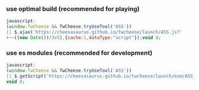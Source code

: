 ### use optimal build (recommended for playing)

```javascript
javascript:
(window.TwCheese && TwCheese.tryUseTool('ASS'))
|| $.ajax('https://cheesasaurus.github.io/twcheese/launch/ASS.js?'
+~~((new Date())/3e5),{cache:1,dataType:"script"});void 0;
```

### use es modules (recommended for development)

```javascript
javascript:
(window.TwCheese && TwCheese.tryUseTool('ASS'))
|| $.getScript('https://cheesasaurus.github.io/twcheese/launch/esm/ASS.js');
void 0;
```
